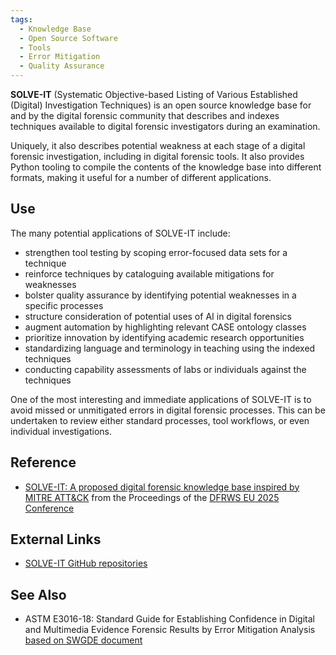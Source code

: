```yaml
---
tags:
  - Knowledge Base
  - Open Source Software
  - Tools
  - Error Mitigation
  - Quality Assurance
---
```

**SOLVE-IT** (Systematic Objective-based Listing of Various Established 
(Digital) Investigation Techniques) is an open source knowledge base for 
and by the digital forensic community that describes and indexes techniques 
available to digital forensic investigators during an examination.

Uniquely, it also describes potential weakness at each stage of a digital 
forensic investigation, including in digital forensic tools. It also provides 
Python tooling to compile the contents of the knowledge base into different 
formats, making it useful for a number of different applications.

## Use
The many potential applications of SOLVE-IT include:

- strengthen tool testing by scoping error-focused data sets for a technique
- reinforce techniques by cataloguing available mitigations for weaknesses
- bolster quality assurance by identifying potential weaknesses in a specific processes
- structure consideration of potential uses of AI in digital forensics
- augment automation by highlighting relevant CASE ontology classes
- prioritize innovation by identifying academic research opportunities
- standardizing language and terminology in teaching using the indexed techniques
- conducting capability assessments of labs or individuals against the techniques

One of the most interesting and immediate applications of SOLVE-IT is to avoid 
missed or unmitigated errors in digital forensic processes. This can be 
undertaken to review either standard processes, tool workflows, or even 
individual investigations.


## Reference

- [SOLVE-IT: A proposed digital forensic knowledge base inspired by MITRE ATT&CK](https://dfrws.org/presentation/solve-it-a-proposed-digital-forensic-knowledge-base-inspired-by-mitre-attck/)
  from the Proceedings of the [DFRWS EU 2025 Conference](digital_forensic_research_workshop.md)

## External Links
- [SOLVE-IT GitHub repositories](https://github.com/SOLVE-IT-DF?tab=repositories)

## See Also

- ASTM E3016-18: Standard Guide for Establishing Confidence in Digital and Multimedia Evidence Forensic Results by Error Mitigation Analysis [based on SWGDE document](https://drive.google.com/file/d/1jBAjohuntNCLUzgV_x7aINf_JycfVddu/view)

